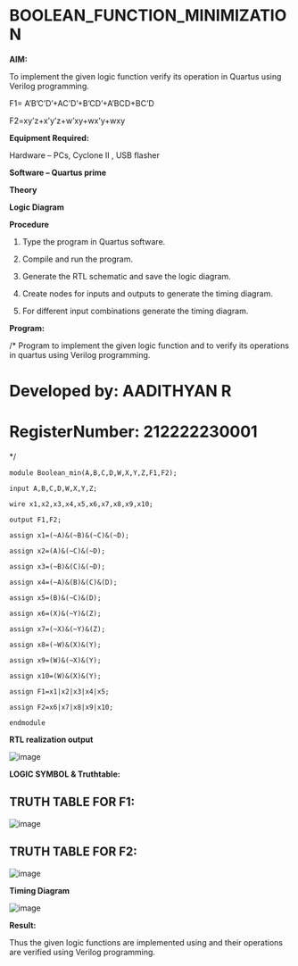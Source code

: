 # BOOLEAN_FUNCTION_MINIMIZATION

**AIM:**

To implement the given logic function verify its operation in Quartus using Verilog programming.

F1= A’B’C’D’+AC’D’+B’CD’+A’BCD+BC’D 

F2=xy’z+x’y’z+w’xy+wx’y+wxy

**Equipment Required:**

Hardware – PCs, Cyclone II , USB flasher

**Software – Quartus prime**

**Theory**

**Logic Diagram**

**Procedure**

1.	Type the program in Quartus software.

2.	Compile and run the program.

3.	Generate the RTL schematic and save the logic diagram.

4.	Create nodes for inputs and outputs to generate the timing diagram.

5.	For different input combinations generate the timing diagram.


**Program:**

/* Program to implement the given logic function and to verify its operations in quartus using Verilog programming. 

# Developed by: AADITHYAN R

# RegisterNumber: 212222230001
*/
```
module Boolean_min(A,B,C,D,W,X,Y,Z,F1,F2);

input A,B,C,D,W,X,Y,Z;

wire x1,x2,x3,x4,x5,x6,x7,x8,x9,x10;

output F1,F2;

assign x1=(~A)&(~B)&(~C)&(~D);

assign x2=(A)&(~C)&(~D);

assign x3=(~B)&(C)&(~D);

assign x4=(~A)&(B)&(C)&(D);

assign x5=(B)&(~C)&(D);

assign x6=(X)&(~Y)&(Z);

assign x7=(~X)&(~Y)&(Z);

assign x8=(~W)&(X)&(Y);

assign x9=(W)&(~X)&(Y);

assign x10=(W)&(X)&(Y);

assign F1=x1|x2|x3|x4|x5;

assign F2=x6|x7|x8|x9|x10;

endmodule
```


**RTL realization output**

![image](https://github.com/user-attachments/assets/c50b4b38-94fd-4b87-bc5e-0ca948ae8360)

**LOGIC SYMBOL & Truthtable:**
## TRUTH TABLE FOR F1:

![image](https://github.com/user-attachments/assets/34120d53-35fa-42da-b8fd-0d4e0612272e)

## TRUTH TABLE FOR F2:

![image](https://github.com/user-attachments/assets/be8ae30c-b836-43da-8040-48615e43d25d)

**Timing Diagram**

![image](https://github.com/user-attachments/assets/cb0f608b-bc9e-4a59-9861-8d8c57bd622f)

**Result:**

Thus the given logic functions are implemented using and their operations are verified using Verilog programming.
